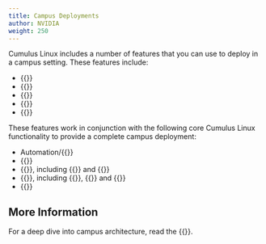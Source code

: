 ```yaml
---
title: Campus Deployments
author: NVIDIA
weight: 250
---
```


Cumulus Linux includes a number of features that you can use to deploy in a
campus setting. These features include:

- {{<link url="802.1X-Interfaces" text="802.1X interfaces">}}
- {{<link url="Ethernet-Virtual-Private-Network-EVPN/#inter-subnet-routing" text="Inter-subnet routing">}}
- {{<link url="Power-over-Ethernet-PoE/" text="Power over Ethernet">}}
- {{<link url="TDR-Cable-Diagnostics" text="TDR - time domain reflectometer">}}
- {{<link url="Voice-VLAN">}}

These features work in conjunction with the following core Cumulus Linux functionality to provide a complete campus
deployment:

- Automation/{{<link url="Zero-Touch-Provisioning-ZTP" text="zero touch provisioning">}}
- {{<link url="Switch-Port-Attributes/#port-speed-and-duplex-mode" text="Half duplex mode">}}
- {{<link url="Layer-2">}}, including {{<link url="Link-Layer-Discovery-Protocol" text="LLDP">}} and {{<link url="Multi-Chassis-Link-Aggregation-MLAG" text="MLAG">}}
- {{<link url="Layer-3" text="Layer 3">}}, including {{<link url="Open-Shortest-Path-First-OSPF" text="OSPF">}}, {{<link url="Border-Gateway-Protocol-BGP" text="BGP">}} and {{<link url="Routing#static-multicast-routes" text="multicast">}}
- {{<link url="Buffer-and-Queue-Management" text="QoS">}}

## More Information

For a deep dive into campus architecture, read the {{<exlink url="https://docs.cumulusnetworks.com/guides/campus-architecture-guide" text="campus architecture solution guide">}}.
